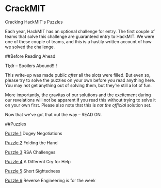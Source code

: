# CrackMIT
Cracking HackMIT's Puzzles

Each year, HackMIT has an optional challenge for entry. The first couple of teams that solve this challenge are guaranteed entry to HackMIT. We were one of these couple of teams, and this is a hastily written account of how we solved the challenge.

##Before Reading Ahead

Tl;dr – Spoilers Abound!!!!

This write-up was made public *after* all the slots were filled. But even so, please try to solve the puzzles on your own before you read anything here. You may not get anything out of solving them, but they’re still a lot of fun.

More importantly, the gravitas of our solutions and the excitement during our revelations will not be apparent if you read this without trying to solve it on your own first. Please also note that this is *not the official* solution set.


Now that we’ve got that out the way – READ ON.


##Puzzles

[Puzzle 1](https://github.com/MAKE-UIUC/CrackMIT/tree/master/Puzzle%201)
Dogey Negotiations

[Puzzle 2](https://github.com/MAKE-UIUC/CrackMIT/tree/master/Puzzle%202)
Folding the Hand

[Puzzle 3](https://github.com/MAKE-UIUC/CrackMIT/tree/master/Puzzle%203)
RSA Challenges

[Puzzle 4](https://github.com/MAKE-UIUC/CrackMIT/tree/master/Puzzle%204)
A Different Cry for Help

[Puzzle 5](https://github.com/MAKE-UIUC/CrackMIT/tree/master/Puzzle%205)
Short Sightedness

[Puzzle 6](https://github.com/MAKE-UIUC/CrackMIT/tree/master/Puzzle%206)
Reverse Engineering is for the week
